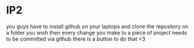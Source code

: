 # IP2
 
you guys have to install github on your laptops and clone the repository on a folder you wish
then every change you make to a piece of project needs to be committed via github there is a button to do that <3
